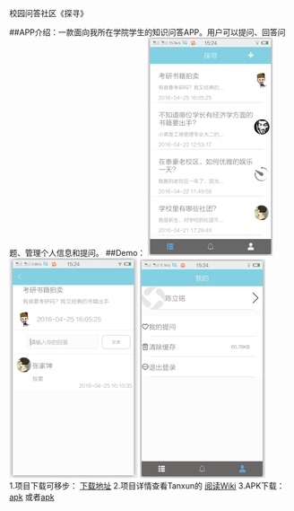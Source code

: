 校园问答社区《探寻》

##APP介绍：一款面向我所在学院学生的知识问答APP。用户可以提问、回答问题、管理个人信息和提问。
##Demo：
![home](https://github.com/Miller-wenjie/Tanxun/blob/master/zhuye.png) ![question](https://github.com/Miller-wenjie/Tanxun/blob/master/questiondetail.png)
![person](https://github.com/Miller-wenjie/Tanxun/blob/master/personuser.png)
 </br>
1.项目下载可移步： [下载地址](http://miller-wenjie.github.io/Tanxun)
2.项目详情查看Tanxun的 [阅读Wiki](https://github.com/Miller-wenjie/Tanxun/wiki)
3.APK下载：[apk](http://pre.im/Tanxunv1) 或者[apk](https://www.pgyer.com/Tanxunv1)

